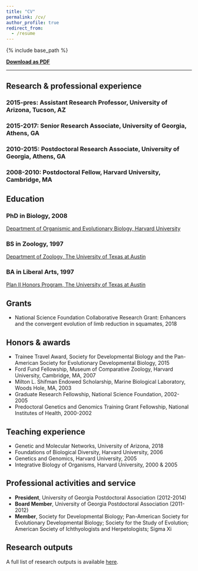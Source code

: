 ```yaml
---
title: "CV"
permalink: /cv/
author_profile: true
redirect_from:
  - /resume
---
```


{% include base_path %}

**[Download as PDF](https://crinfante.github.io/files/InfanteCR_cv_2018_1.pdf)**

---

## Research & professional experience

### 2015-pres: Assistant Research Professor, University of Arizona, Tucson, AZ

### 2015-2017: Senior Research Associate, University of Georgia, Athens, GA

### 2010-2015: Postdoctoral Research Associate, University of Georgia, Athens, GA

### 2008-2010: Postdoctoral Fellow, Harvard University, Cambridge, MA


## Education

### PhD in Biology, 2008 

[Department of Organismic and Evolutionary Biology, Harvard University](https://oeb.harvard.edu) 

### BS in Zoology, 1997

[Department of Zoology, The University of Texas at Austin](https://integrativebio.utexas.edu)

### BA in Liberal Arts, 1997

[Plan II Honors Program, The University of Texas at Austin](https://liberalarts.utexas.edu/plan2/)


## Grants

- National Science Foundation Collaborative Research Grant: Enhancers and the convergent evolution of limb reduction in squamates, 2018

## Honors & awards

- Trainee Travel Award, Society for Developmental Biology and the Pan-American Society for Evolutionary Developmental Biology, 2015
- Ford Fund Fellowship, Museum of Comparative Zoology, Harvard University, Cambridge, MA, 2007
- Milton L. Shifman Endowed Scholarship, Marine Biological Laboratory, Woods Hole, MA, 2003
- Graduate Research Fellowship, National Science Foundation, 2002-2005
- Predoctoral Genetics and Genomics Training Grant Fellowship, National Institutes of Health, 2000-2002


## Teaching experience

- Genetic and Molecular Networks, University of Arizona, 2018
- Foundations of Biological Diversity, Harvard University, 2006
- Genetics and Genomics, Harvard University, 2005
- Integrative Biology of Organisms, Harvard University, 2000 & 2005


## Professional activities and service

- **President**, University of Georgia Postdoctoral Association (2012-2014)
- **Board Member**, University of Georgia Postdoctoral Association (2011-2012)
- **Member**, Society for Developmental Biology; Pan-American Society for Evolutionary Developmental Biology; Society for the Study of Evolution; American Society of Ichthyologists and Herpetologists; Sigma Xi


## Research outputs

A full list of research outputs is available [here](https://crinfante.github.io/products/).

<!--

Publications
======
  <ul>{% for post in site.publications %}
    {% include archive-single-cv.html %}
  {% endfor %}</ul>
  
Talks
======
  <ul>{% for post in site.talks %}
    {% include archive-single-talk-cv.html %}
  {% endfor %}</ul>
  
Teaching
======
  <ul>{% for post in site.teaching %}
    {% include archive-single-cv.html %}
  {% endfor %}</ul>
  
Service and leadership
======

-->